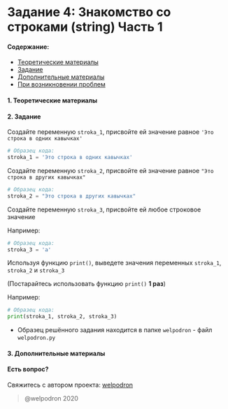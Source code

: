 # Задание 4: Знакомство со строками (string) Часть 1

#### Содержание:

+ [Теоретические материалы](#THEORETICAL_MATERIALS)
+ [Задание](#TASK)
+ [Дополнительные материалы](#ADDITIONAL_MATERIALS)
+ [При возникновении проблем](#ISSUES)

#### <a name="THEORETICAL_MATERIALS"></a> 1. Теоретические материалы



#### <a name="TASK"></a> 2. Задание

Создайте переменную `stroka_1`, присвойте ей значение равное `'Это строка в одних кавычках'`

```python
# Образец кода: 
stroka_1 = 'Это строка в одних кавычках'
```

Создайте переменную `stroka_2`, присвойте ей значение равное `"Это строка в других кавычках"`

```python
# Образец кода: 
stroka_2 = "Это строка в других кавычках"
```

Создайте переменную `stroka_3`, присвойте ей любое строковое значение 

Например:

```python
# Образец кода: 
stroka_3 = 'а'
```

Используя функцию `print()`, выведете значения переменных `stroka_1`, `stroka_2` и `stroka_3`

(Постарайтесь использовать функцию `print()` **1 раз**)

Например: 

```python
# Образец кода: 
print(stroka_1, stroka_2, stroka_3)
```

* Образец решённого задания находится в папке `welpodron` - файл `welpodron.py`

#### <a name="ADDITIONAL_MATERIALS"></a> 3. Дополнительные материалы



#### <a name="ISSUES"></a> Есть вопрос?

Свяжитесь с автором проекта: [welpodron](https://vk.com/welpodron)

> @welpodron 2020